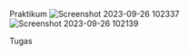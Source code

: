 Praktikum
![Screenshot 2023-09-26 102337](https://github.com/N00budrag0n/SIB3E_MHelmi/assets/91446476/0e170b97-8416-453c-9724-77eb23ea733c)
![Screenshot 2023-09-26 102139](https://github.com/N00budrag0n/SIB3E_MHelmi/assets/91446476/18f23af8-5fbd-4107-b31f-6e73949f9ece)


Tugas
